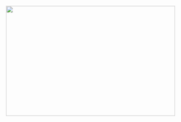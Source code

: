 <p align="center">
  <img width="460" height="300" src="https://media.giphy.com/media/VHHxxFAeLaYzS/giphy.gif">
</p>
